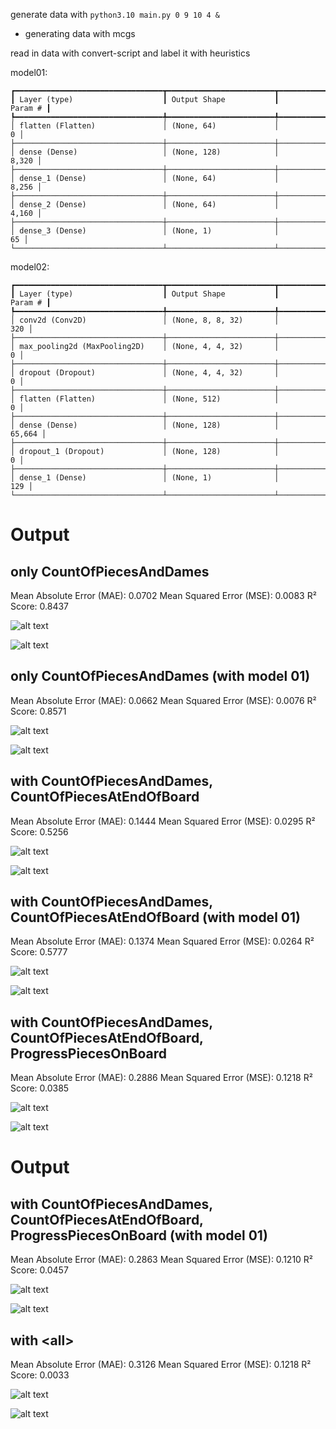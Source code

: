 generate data with `python3.10 main.py 0 9 10 4 &`
- generating data with mcgs

read in data with convert-script and label it with heuristics

model01:
```
┏━━━━━━━━━━━━━━━━━━━━━━━━━━━━━━━━━┳━━━━━━━━━━━━━━━━━━━━━━━━┳━━━━━━━━━━━━━━━┓
┃ Layer (type)                    ┃ Output Shape           ┃       Param # ┃
┡━━━━━━━━━━━━━━━━━━━━━━━━━━━━━━━━━╇━━━━━━━━━━━━━━━━━━━━━━━━╇━━━━━━━━━━━━━━━┩
│ flatten (Flatten)               │ (None, 64)             │             0 │
├─────────────────────────────────┼────────────────────────┼───────────────┤
│ dense (Dense)                   │ (None, 128)            │         8,320 │
├─────────────────────────────────┼────────────────────────┼───────────────┤
│ dense_1 (Dense)                 │ (None, 64)             │         8,256 │
├─────────────────────────────────┼────────────────────────┼───────────────┤
│ dense_2 (Dense)                 │ (None, 64)             │         4,160 │
├─────────────────────────────────┼────────────────────────┼───────────────┤
│ dense_3 (Dense)                 │ (None, 1)              │            65 │
└─────────────────────────────────┴────────────────────────┴───────────────┘
```

model02:
```
┏━━━━━━━━━━━━━━━━━━━━━━━━━━━━━━━━━┳━━━━━━━━━━━━━━━━━━━━━━━━┳━━━━━━━━━━━━━━━┓
┃ Layer (type)                    ┃ Output Shape           ┃       Param # ┃
┡━━━━━━━━━━━━━━━━━━━━━━━━━━━━━━━━━╇━━━━━━━━━━━━━━━━━━━━━━━━╇━━━━━━━━━━━━━━━┩
│ conv2d (Conv2D)                 │ (None, 8, 8, 32)       │           320 │
├─────────────────────────────────┼────────────────────────┼───────────────┤
│ max_pooling2d (MaxPooling2D)    │ (None, 4, 4, 32)       │             0 │
├─────────────────────────────────┼────────────────────────┼───────────────┤
│ dropout (Dropout)               │ (None, 4, 4, 32)       │             0 │
├─────────────────────────────────┼────────────────────────┼───────────────┤
│ flatten (Flatten)               │ (None, 512)            │             0 │
├─────────────────────────────────┼────────────────────────┼───────────────┤
│ dense (Dense)                   │ (None, 128)            │        65,664 │
├─────────────────────────────────┼────────────────────────┼───────────────┤
│ dropout_1 (Dropout)             │ (None, 128)            │             0 │
├─────────────────────────────────┼────────────────────────┼───────────────┤
│ dense_1 (Dense)                 │ (None, 1)              │           129 │
└─────────────────────────────────┴────────────────────────┴───────────────┘
```

# Output
## only CountOfPiecesAndDames
Mean Absolute Error (MAE): 0.0702
Mean Squared Error (MSE): 0.0083
R² Score: 0.8437

![alt text](image-4.png)

![alt text](image-5.png)

## only CountOfPiecesAndDames (with model 01)
Mean Absolute Error (MAE): 0.0662
Mean Squared Error (MSE): 0.0076
R² Score: 0.8571

![alt text](image-6.png)

![alt text](image-7.png)

## with CountOfPiecesAndDames, CountOfPiecesAtEndOfBoard
Mean Absolute Error (MAE): 0.1444
Mean Squared Error (MSE): 0.0295
R² Score: 0.5256

![alt text](image-2.png)

![alt text](image-3.png)

## with CountOfPiecesAndDames, CountOfPiecesAtEndOfBoard (with model 01)
Mean Absolute Error (MAE): 0.1374
Mean Squared Error (MSE): 0.0264
R² Score: 0.5777

![alt text](image-8.png)

![alt text](image-9.png)

## with CountOfPiecesAndDames, CountOfPiecesAtEndOfBoard, ProgressPiecesOnBoard
Mean Absolute Error (MAE): 0.2886
Mean Squared Error (MSE): 0.1218
R² Score: 0.0385

![alt text](image.png)

![alt text](image-1.png)

# Output
## with CountOfPiecesAndDames, CountOfPiecesAtEndOfBoard, ProgressPiecesOnBoard (with model 01)
Mean Absolute Error (MAE): 0.2863
Mean Squared Error (MSE): 0.1210
R² Score: 0.0457

![alt text](image-10.png)

![alt text](image-11.png)

## with \<all>
Mean Absolute Error (MAE): 0.3126
Mean Squared Error (MSE): 0.1218
R² Score: 0.0033

![alt text](image-12.png)

![alt text](image-13.png)


